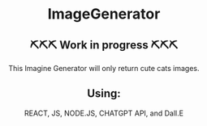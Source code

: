 <h1 align="center"> ImageGenerator </h1>

<h2 align="center">⛏⛏⛏ Work in progress ⛏⛏⛏ </h2>

<p align="center"> This Imagine Generator will only return cute cats images. </p>
<h2 align="center"> Using: </h2>
<p align="center"> REACT, JS, NODE.JS, CHATGPT API, and Dall.E </p>
